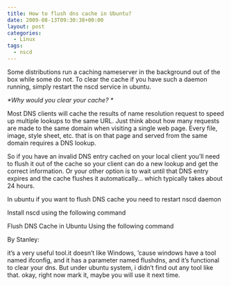 ```yaml
---
title: How to flush dns cache in Ubuntu?
date: 2009-08-13T09:30:38+00:00
layout: post
categories:
  - Linux
tags:
  - nscd
---
```

Some distributions run a caching nameserver in the background out of the box while some do not. To clear the cache if you have such a daemon running, simply restart the nscd service in ubuntu.

_\*Why would you clear your cache? \*_

Most DNS clients will cache the results of name resolution request to speed up multiple lookups to the same URL. Just think about how many requests are made to the same domain when visiting a single web page. Every file, image, style sheet, etc. that is on that page and served from the same domain requires a DNS lookup.

So if you have an invalid DNS entry cached on your local client you’ll need to flush it out of the cache so your client can do a new lookup and get the correct information. Or your other option is to wait until that DNS entry expires and the cache flushes it automatically… which typically takes about 24 hours.
<!--more-->
In ubuntu if you want to flush DNS cache you need to restart nscd daemon

Install nscd using the following command

Flush DNS Cache in Ubuntu Using the following command

By Stanley:

it’s a very useful tool.it doesn’t like Windows, ’cause windows have a tool named ifconfig, and it has a parameter named flushdns, and it’s functional to clear your dns. But under ubuntu system, i didn’t find out any tool like that. okay, right now mark it, maybe you will use it next time.
